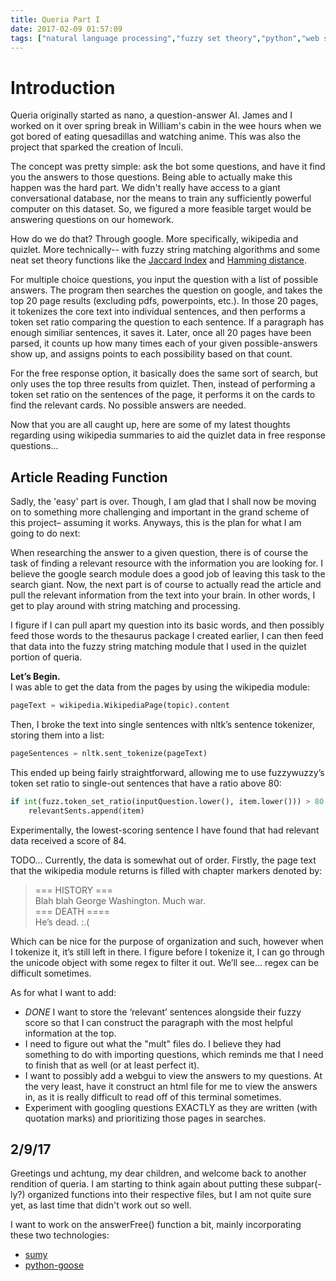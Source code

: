 ```yaml
---
title: Queria Part I
date: 2017-02-09 01:57:09
tags: ["natural language processing","fuzzy set theory","python","web scraping"]
---
```

# Introduction
Queria originally started as nano, a question-answer AI. James and I worked on it over spring break in William's cabin in the wee hours when we got bored of eating quesadillas and watching anime. This was also the project that sparked the creation of Inculi.

The concept was pretty simple: ask the bot some questions, and have it find you the answers to those questions. Being able to actually make this happen was the hard part. We didn't really have access to a giant conversational database, nor the means to train any sufficiently powerful computer on this dataset. So, we figured a more feasible target would be answering questions on our homework.

How do we do that? Through google. More specifically, wikipedia and quizlet. More technically-- with fuzzy string matching algorithms and some neat set theory functions like the [Jaccard Index](https://en.wikipedia.org/wiki/Jaccard_index) and [Hamming distance](https://en.wikipedia.org/wiki/Hamming_distance).

For multiple choice questions, you input the question with a list of possible answers. The program then searches the question on google, and takes the top 20 page results (excluding pdfs, powerpoints, etc.). In those 20 pages, it tokenizes the core text into individual sentences, and then performs a token set ratio comparing the question to each sentence. If a paragraph has enough similiar sentences, it saves it. Later, once all 20 pages have been parsed, it counts up how many times each of your given possible-answers show up, and assigns points to each possibility based on that count.

For the free response option, it basically does the same sort of search, but only uses the top three results from quizlet. Then, instead of performing a token set ratio on the sentences of the page, it performs it on the cards to find the relevant cards. No possible answers are needed.

Now that you are all caught up, here are some of my latest thoughts regarding using wikipedia summaries to aid the quizlet data in free response questions...

## Article Reading Function

Sadly, the 'easy' part is over. Though, I am glad that I shall now be moving on to something more challenging and important in the grand scheme of this project– assuming it works. Anyways, this is the plan for what I am going to do next:

When researching the answer to a given question, there is of course the task of finding a relevant resource with the information you are looking for. I believe the google search module does a good job of leaving this task to the search giant. Now, the next part is of course to actually read the article and pull the relevant information from the text into your brain. In other words, I get to play around with string matching and processing.

I figure if I can pull apart my question into its basic words, and then possibly feed those words to the thesaurus package I created earlier, I can then feed that data into the fuzzy string matching module that I used in the quizlet portion of queria.

**Let’s Begin.**  
I was able to get the data from the pages by using the wikipedia module:  

```python
pageText = wikipedia.WikipediaPage(topic).content
```

Then, I broke the text into single sentences with nltk’s sentence tokenizer, storing them into a list:  

```python
pageSentences = nltk.sent_tokenize(pageText)
```

This ended up being fairly straightforward, allowing me to use fuzzywuzzy’s token set ratio to single-out sentences that have a ratio above 80:  

```python
if int(fuzz.token_set_ratio(inputQuestion.lower(), item.lower())) > 80:
	relevantSents.append(item)
```
Experimentally, the lowest-scoring sentence I have found that had relevant data received a score of 84.

TODO…
Currently, the data is somewhat out of order. Firstly, the page text that the wikipedia module returns is filled with chapter markers denoted by:  

>	=== HISTORY ===  
>		Blah blah George Washington. Much war.  
>	=== DEATH ====  
>		He’s dead. :.(  

Which can be nice for the purpose of organization and such, however when I tokenize it, it’s still left in there. I figure before I tokenize it, I can go through the unicode object with some regex to filter it out. We’ll see… regex can be difficult sometimes.

As for what I want to add:
- *DONE* I want to store the ‘relevant’ sentences alongside their fuzzy score so that I can construct the paragraph with the most helpful information at the top.
- I need to figure out what the "mult" files do. I believe they had something to do with importing questions, which reminds me that I need to finish that as well (or at least perfect it).
- I want to possibly add a webgui to view the answers to my questions. At the very least, have it construct an html file for me to view the answers in, as it is really difficult to read off of this terminal sometimes.
- Experiment with googling questions EXACTLY as they are written (with quotation marks) and prioritizing those pages in searches.


## 2/9/17
Greetings und achtung, my dear children, and welcome back to another rendition of queria.
I am starting to think again about putting these subpar(-ly?) organized functions into their respective files, but I am not quite sure yet, as last time that didn't work out so well.

I want to work on the answerFree() function a bit, mainly incorporating these two technologies:  
- [sumy](https://github.com/miso-belica/sumy)  
- [python-goose](https://github.com/grangier/python-goose)  


